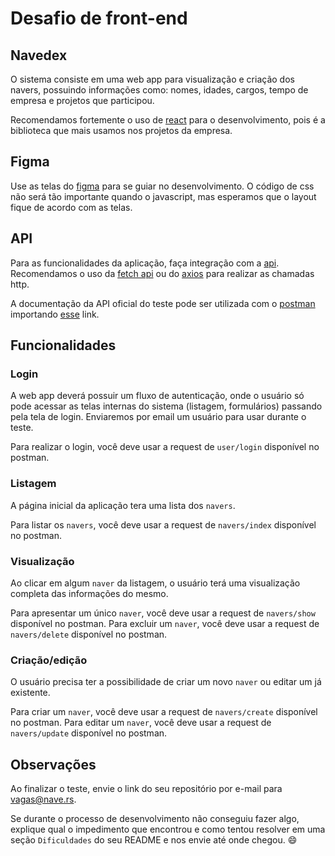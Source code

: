 # Desafio de front-end

## Navedex

O sistema consiste em uma web app para visualização e criação dos navers, possuindo informações como: nomes, idades, cargos, tempo de empresa e projetos que participou.

Recomendamos fortemente o uso de [react](https://reactjs.org/) para o desenvolvimento, pois é a biblioteca que mais usamos nos projetos da empresa.

## Figma

Use as telas do [figma](https://www.figma.com/) para se guiar no desenvolvimento. O código de css não será tão importante quando o javascript, mas esperamos que o layout fique de acordo com as telas.

## API

Para as funcionalidades da aplicação, faça integração com a [api](https://github.com/naveteam/back-end-test). Recomendamos o uso da [fetch api](https://developer.mozilla.org/en-US/docs/Web/API/Fetch_API) ou do [axios](https://github.com/axios/axios) para realizar as chamadas http.

A documentação da API oficial do teste pode ser utilizada com o [postman](https://www.postman.com/) importando [esse](https://www.getpostman.com/collections/3dd1a8a75c9b54e30529) link.

## Funcionalidades

### Login

A web app deverá possuir um fluxo de autenticação, onde o usuário só pode acessar as telas internas do sistema (listagem, formulários) passando pela tela de login. Enviaremos por email um usuário para usar durante o teste.

Para realizar o login, você deve usar a request de `user/login` disponível no postman.

### Listagem

A página inicial da aplicação tera uma lista dos `navers`.

Para listar os `navers`, você deve usar a request de `navers/index` disponível no postman.

### Visualização

Ao clicar em algum `naver` da listagem, o usuário terá uma visualização completa das informações do mesmo.

Para apresentar um único `naver`, você deve usar a request de `navers/show` disponível no postman.
Para excluir um `naver`, você deve usar a request de `navers/delete` disponível no postman.

### Criação/edição

O usuário precisa ter a possibilidade de criar um novo `naver` ou editar um já existente.

Para criar um `naver`, você deve usar a request de `navers/create` disponível no postman.
Para editar um `naver`, você deve usar a request de `navers/update` disponível no postman.

## Observações

Ao finalizar o teste, envie o link do seu repositório por e-mail para [vagas@nave.rs](mailto:vagas@nave.rs).

Se durante o processo de desenvolvimento não conseguiu fazer algo, explique qual o impedimento que encontrou e como tentou resolver em uma seção `Dificuldades` do seu README e nos envie até onde chegou. 😄
